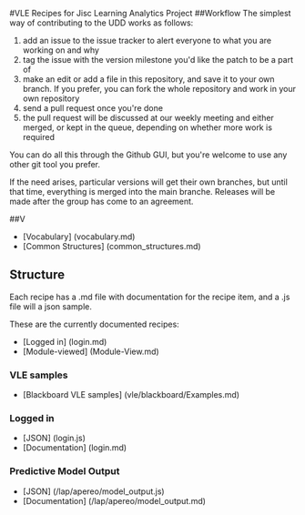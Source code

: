 #VLE Recipes for Jisc Learning Analytics Project
##Workflow
The simplest way of contributing to the UDD works as follows:

1. add an issue to the issue tracker to alert everyone to what you are working on and why
2. tag the issue with the version milestone you'd like the patch to be a part of
3. make an edit or add a file in this repository, and save it to your own branch. If you prefer, you can fork the whole repository and work in your own repository
4. send a pull request once you're done
5. the pull request will be discussed at our weekly meeting and either merged, or kept in the queue, depending on whether more work is required

You can do all this through the Github GUI, but you're welcome to use any other git tool you prefer.

If the need arises, particular versions will get their own branches, but until that time, everything is merged into the main branche. Releases will be made after the group has come to an agreement.

##V


* [Vocabulary] (vocabulary.md)
* [Common Structures] (common_structures.md)

## Structure
Each recipe has a .md file with documentation for the recipe item, and a .js file will a json sample.

These are the currently documented recipes:

* [Logged in] (login.md)
* [Module-viewed] (Module-View.md)
### VLE samples

* [Blackboard VLE samples] (vle/blackboard/Examples.md)

### Logged in
* [JSON] (login.js)
* [Documentation] (login.md)

### Predictive Model Output
* [JSON] (/lap/apereo/model_output.js)
* [Documentation] (/lap/apereo/model_output.md)

